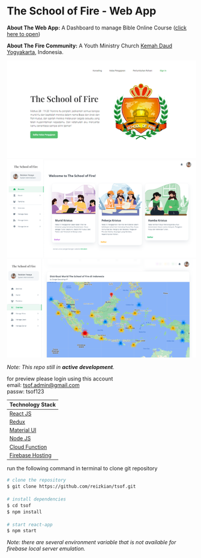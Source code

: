 # **The School of Fire - Web App**

**About The Web App:** A Dashboard to manage Bible Online Course ([click here to open](https://the-school-of-fire.web.app/))

**About The Fire Community:**  A Youth Ministry Church [Kemah Daud Yogyakarta](https://www.instagram.com/fire_community/), Indonesia.

![Screenshot](./documentation/tsof1.png)
![Screenshot](./documentation/tsof2.png)
![Screenshot](./documentation/tsof3.png)

_Note: This repo still in **active development**._

for preview please login using this account <br> email: tsof.admin@gmail.com <br>passw: tsof123

| Technology Stack |
| ------------------------------------------------ |
| [React JS](https://reactjs.org/) |
| [Redux](https://redux-toolkit.js.org/) |
| [Material UI](https://mui.com/) |
| [Node JS](https://nodejs.org/en/) |
| [Cloud Function](https://cloud.google.com/functions/docs) |
| [Firebase Hosting](https://firebase.google.com/docs/hosting) |

run the following command in terminal to clone git repository

```bash
# clone the repository
$ git clone https://github.com/reizkian/tsof.git

# install dependencies
$ cd tsof
$ npm install

# start react-app
$ npm start
```
_Note: there are several environment variable that is not available for firebase local server emulation._